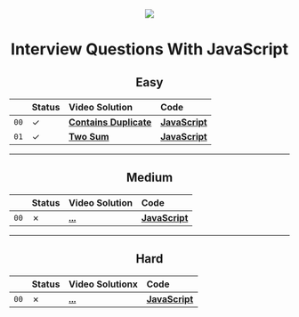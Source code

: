 <div align="center">

<img  src="https://skillicons.dev/icons?i=js" />

<h1 style="font-weight:bold "> Interview Questions With JavaScript</h1>

<h2 style=" font-weight:bold"> Easy </h2>

|      | Status  | Video Solution                                             | Code                                                                                                                                     |
| :--- | :------ | :--------------------------------------------------------- | :--------------------------------------------------------------------------------------------------------------------------------------- |
| `00` | &check; | **[Contains Duplicate](https://youtu.be/aZmUb8dBdeQ)**     | **[JavaScript](https://github.com/ozantekin/Interview-Questions-With-JavaScript/blob/main/000_Contains_Duplicate/ContainsDuplicate.js)** |
| `01` | &check; | **[Two Sum](https://www.youtube.com/watch?v=1wn7VPD4Nq8)** | **[JavaScript](https://github.com/ozantekin/Interview-Questions-With-JavaScript/blob/main/001_Two_Sum/TwoSum.js)**                       |

<hr>

<h2 style=" font-weight:bold"> Medium </h2>

|      | Status  | Video Solution | Code                |
| :--- | :------ | :------------- | :------------------ |
| `00` | &cross; | **[...]()**    | **[JavaScript](#)** |

<hr>

<h2 style=" font-weight:bold"> Hard </h2>

|      | Status  | Video Solutionx | Code                |
| :--- | :------ | :-------------- | :------------------ |
| `00` | &cross; | **[...](#)**    | **[JavaScript](#)** |

</div>
